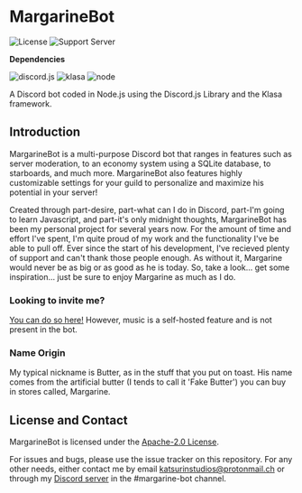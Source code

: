 # MargarineBot
![License](https://img.shields.io/github/license/Butterstroke/MargarineBot.svg?style=flat-square) ![Support Server](https://discordapp.com/api/guilds/303253034551476225/widget.png)

<b>Dependencies</b>

![discord.js](https://img.shields.io/badge/discord.js-v12.3.1-brightgreen.svg) ![klasa](https://img.shields.io/badge/Klasa-v0.5.0-brightgreen.svg) ![node](https://img.shields.io/badge/Node-v12.0.0+-brightgreen.svg)

A Discord bot coded in Node.js using the Discord.js Library and the Klasa framework.

## Introduction

MargarineBot is a multi-purpose Discord bot that ranges in features such as server moderation, to an economy system using a SQLite database, to starboards, and much more. MargarineBot also features highly customizable settings for your guild to personalize and maximize his potential in your server!

Created through part-desire, part-what can I do in Discord, part-I'm going to learn Javascript, and part-it's only midnight thoughts, MargarineBot has been my personal project for several years now. For the amount of time and effort I've spent, I'm quite proud of my work and the functionality I've be able to pull off. Ever since the start of his development, I've recieved plenty of support and can't thank those people enough. As without it, Margarine would never be as big or as good as he is today. So, take a look... get some inspiration... just be sure to enjoy Margarine as much as I do.

### Looking to invite me?
<a href="https://discordapp.com/oauth2/authorize?client_id=315132794172997633&permissions=60482&scope=bot"> You can do so here!</a> However, music is a self-hosted feature and is not present in the bot.

### Name Origin
My typical nickname is Butter, as in the stuff that you put on toast. His name comes from the artificial butter (I tends to call it 'Fake Butter') you can buy in stores called, Margarine.

## License and Contact<br>
MargarineBot is licensed under the [Apache-2.0 License](LICENSE). 

For issues and bugs, please use the issue tracker on this repository. For any other needs, either contact me by email <a href="mailto:katsurinstudios@protonmail.ch">katsurinstudios@protonmail.ch</a> or through my [Discord server](https://discord.gg/qKfqsjW) in the #margarine-bot channel.
